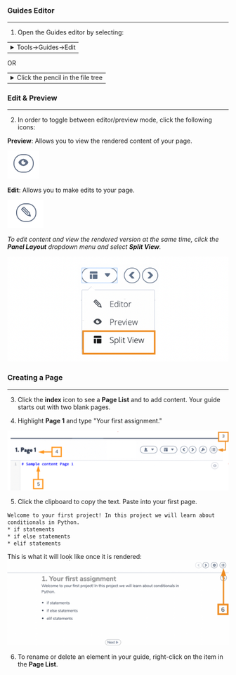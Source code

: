 ### Guides Editor 
---
1. Open the Guides editor by selecting: 

<table><tbody ><tr><td><details><summary>
Tools->Guides->Edit
</summary><hr>
	
![Select tools-edit from menu](.guides/img/toolsedit.png) 
	
</details></td></tr></tbody>
</table>

OR

<table><tbody ><tr><td><details><summary>
Click the pencil in the file tree
</summary><hr>
	
![Pencil in filetree](.guides/img/filetreepencil.png)

</details></td></tr></tbody>
</table>

### Edit & Preview
---
2. In order to toggle between editor/preview mode, click the following icons:

**Preview**: Allows you to view the rendered content of your page.

![Preview content](.guides/img/preview.png)

**Edit**: Allows you to make edits to your page. 

![Edit content](.guides/img/edit.png)

*To edit content and view the rendered version at the same time, click the **Panel Layout** dropdown menu and select **Split View**.* 
 
![Split view content](.guides/img/splitview.png)


### Creating a Page
---

3. Click the **index** icon to see a **Page List** and to add content. Your guide starts out with two blank pages. 

4. Highlight **Page 1** and type "Your first assignment."

![Page panel](.guides/img/editpage.png)

5. Click the clipboard to copy the text. Paste into your first page.

```
Welcome to your first project! In this project we will learn about conditionals in Python.
* if statements
* if else statements
* elif statements
```

This is what it will look like once it is rendered:
![Rendered view](.guides/img/pagerender.png)

6. To rename or delete an element in your guide, right-click on the item in the **Page List**.

